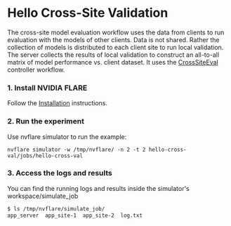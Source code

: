 # Hello Cross-Site Validation

The cross-site model evaluation workflow uses the data from clients to run evaluation with the models of other clients. Data is not shared. Rather the collection of models is distributed to each client site to run local validation. The server collects the results of local validation to construct an all-to-all matrix of model performance vs. client dataset. It uses the [CrossSiteEval](https://nvflare.readthedocs.io/en/main/apidocs/nvflare.app_common.workflows.cross_site_eval.html) controller workflow.

### 1. Install NVIDIA FLARE

Follow the [Installation](../../getting_started/README.md) instructions.

### 2. Run the experiment

Use nvflare simulator to run the example:

```
nvflare simulator -w /tmp/nvflare/ -n 2 -t 2 hello-cross-val/jobs/hello-cross-val
```

### 3. Access the logs and results

You can find the running logs and results inside the simulator's workspace/simulate_job

```bash
$ ls /tmp/nvflare/simulate_job/
app_server  app_site-1  app_site-2  log.txt

```
